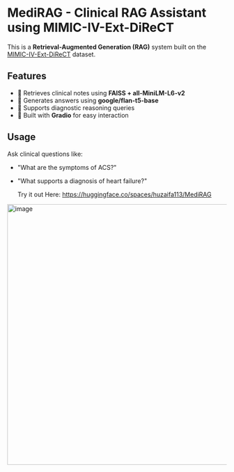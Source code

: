 # MediRAG - Clinical RAG Assistant using MIMIC-IV-Ext-DiReCT

This is a **Retrieval-Augmented Generation (RAG)** system built on the [MIMIC-IV-Ext-DiReCT](https://physionet.org/content/mimic-iv-ext-direct/1.0.0/ ) dataset.

## Features

- 📄 Retrieves clinical notes using **FAISS + all-MiniLM-L6-v2**
- 🤖 Generates answers using **google/flan-t5-base**
- 🧠 Supports diagnostic reasoning queries
- 🧩 Built with **Gradio** for easy interaction

## Usage

Ask clinical questions like:
- "What are the symptoms of ACS?"
- "What supports a diagnosis of heart failure?"

  Try it out Here: https://huggingface.co/spaces/huzaifa113/MediRAG

<img width="1348" height="599" alt="image" src="https://github.com/user-attachments/assets/80032aee-916d-4ec4-bf7d-8b390201f8e2" />
